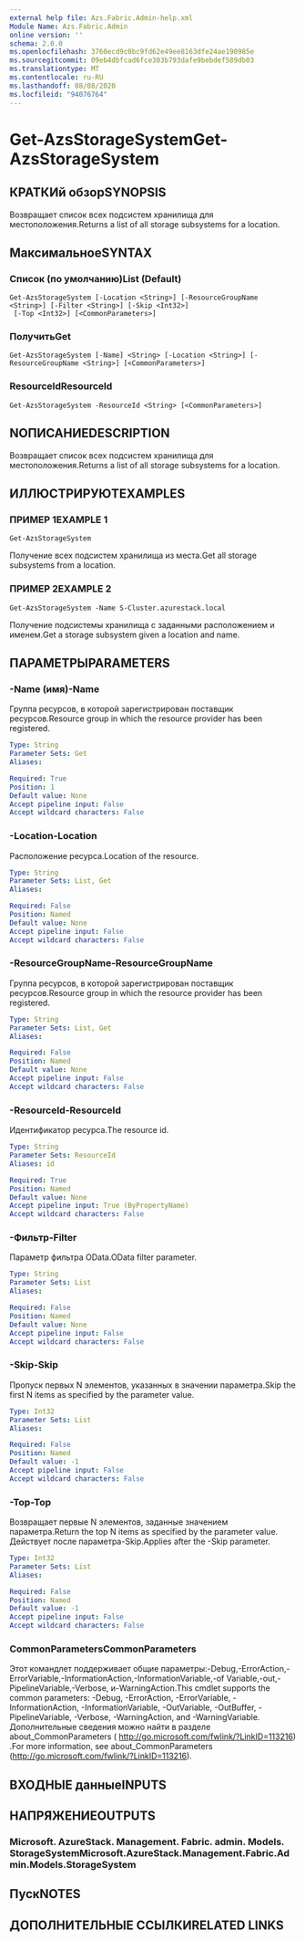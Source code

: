 ```yaml
---
external help file: Azs.Fabric.Admin-help.xml
Module Name: Azs.Fabric.Admin
online version: ''
schema: 2.0.0
ms.openlocfilehash: 3760ecd9c0bc9fd62e49ee8163dfe24ae190985e
ms.sourcegitcommit: 09eb4dbfcad6fce303b793dafe9bebdef589db03
ms.translationtype: MT
ms.contentlocale: ru-RU
ms.lasthandoff: 08/08/2020
ms.locfileid: "94076764"
---
```

# <span data-ttu-id="afc69-101">Get-AzsStorageSystem</span><span class="sxs-lookup"><span data-stu-id="afc69-101">Get-AzsStorageSystem</span></span>

## <span data-ttu-id="afc69-102">КРАТКИй обзор</span><span class="sxs-lookup"><span data-stu-id="afc69-102">SYNOPSIS</span></span>
<span data-ttu-id="afc69-103">Возвращает список всех подсистем хранилища для местоположения.</span><span class="sxs-lookup"><span data-stu-id="afc69-103">Returns a list of all storage subsystems for a location.</span></span>

## <span data-ttu-id="afc69-104">Максимальное</span><span class="sxs-lookup"><span data-stu-id="afc69-104">SYNTAX</span></span>

### <span data-ttu-id="afc69-105">Список (по умолчанию)</span><span class="sxs-lookup"><span data-stu-id="afc69-105">List (Default)</span></span>
```
Get-AzsStorageSystem [-Location <String>] [-ResourceGroupName <String>] [-Filter <String>] [-Skip <Int32>]
 [-Top <Int32>] [<CommonParameters>]
```

### <span data-ttu-id="afc69-106">Получить</span><span class="sxs-lookup"><span data-stu-id="afc69-106">Get</span></span>
```
Get-AzsStorageSystem [-Name] <String> [-Location <String>] [-ResourceGroupName <String>] [<CommonParameters>]
```

### <span data-ttu-id="afc69-107">ResourceId</span><span class="sxs-lookup"><span data-stu-id="afc69-107">ResourceId</span></span>
```
Get-AzsStorageSystem -ResourceId <String> [<CommonParameters>]
```

## <span data-ttu-id="afc69-108">NОПИСАНИЕ</span><span class="sxs-lookup"><span data-stu-id="afc69-108">DESCRIPTION</span></span>
<span data-ttu-id="afc69-109">Возвращает список всех подсистем хранилища для местоположения.</span><span class="sxs-lookup"><span data-stu-id="afc69-109">Returns a list of all storage subsystems for a location.</span></span>

## <span data-ttu-id="afc69-110">ИЛЛЮСТРИРУЮТ</span><span class="sxs-lookup"><span data-stu-id="afc69-110">EXAMPLES</span></span>

### <span data-ttu-id="afc69-111">ПРИМЕР 1</span><span class="sxs-lookup"><span data-stu-id="afc69-111">EXAMPLE 1</span></span>
```
Get-AzsStorageSystem
```

<span data-ttu-id="afc69-112">Получение всех подсистем хранилища из места.</span><span class="sxs-lookup"><span data-stu-id="afc69-112">Get all storage subsystems from a location.</span></span>

### <span data-ttu-id="afc69-113">ПРИМЕР 2</span><span class="sxs-lookup"><span data-stu-id="afc69-113">EXAMPLE 2</span></span>
```
Get-AzsStorageSystem -Name S-Cluster.azurestack.local
```

<span data-ttu-id="afc69-114">Получение подсистемы хранилища с заданными расположением и именем.</span><span class="sxs-lookup"><span data-stu-id="afc69-114">Get a storage subsystem given a location and name.</span></span>

## <span data-ttu-id="afc69-115">ПАРАМЕТРЫ</span><span class="sxs-lookup"><span data-stu-id="afc69-115">PARAMETERS</span></span>

### <span data-ttu-id="afc69-116">-Name (имя)</span><span class="sxs-lookup"><span data-stu-id="afc69-116">-Name</span></span>
<span data-ttu-id="afc69-117">Группа ресурсов, в которой зарегистрирован поставщик ресурсов.</span><span class="sxs-lookup"><span data-stu-id="afc69-117">Resource group in which the resource provider has been registered.</span></span>

```yaml
Type: String
Parameter Sets: Get
Aliases:

Required: True
Position: 1
Default value: None
Accept pipeline input: False
Accept wildcard characters: False
```

### <span data-ttu-id="afc69-118">-Location</span><span class="sxs-lookup"><span data-stu-id="afc69-118">-Location</span></span>
<span data-ttu-id="afc69-119">Расположение ресурса.</span><span class="sxs-lookup"><span data-stu-id="afc69-119">Location of the resource.</span></span>

```yaml
Type: String
Parameter Sets: List, Get
Aliases:

Required: False
Position: Named
Default value: None
Accept pipeline input: False
Accept wildcard characters: False
```

### <span data-ttu-id="afc69-120">-ResourceGroupName</span><span class="sxs-lookup"><span data-stu-id="afc69-120">-ResourceGroupName</span></span>
<span data-ttu-id="afc69-121">Группа ресурсов, в которой зарегистрирован поставщик ресурсов.</span><span class="sxs-lookup"><span data-stu-id="afc69-121">Resource group in which the resource provider has been registered.</span></span>

```yaml
Type: String
Parameter Sets: List, Get
Aliases:

Required: False
Position: Named
Default value: None
Accept pipeline input: False
Accept wildcard characters: False
```

### <span data-ttu-id="afc69-122">-ResourceId</span><span class="sxs-lookup"><span data-stu-id="afc69-122">-ResourceId</span></span>
<span data-ttu-id="afc69-123">Идентификатор ресурса.</span><span class="sxs-lookup"><span data-stu-id="afc69-123">The resource id.</span></span>

```yaml
Type: String
Parameter Sets: ResourceId
Aliases: id

Required: True
Position: Named
Default value: None
Accept pipeline input: True (ByPropertyName)
Accept wildcard characters: False
```

### <span data-ttu-id="afc69-124">-Фильтр</span><span class="sxs-lookup"><span data-stu-id="afc69-124">-Filter</span></span>
<span data-ttu-id="afc69-125">Параметр фильтра OData.</span><span class="sxs-lookup"><span data-stu-id="afc69-125">OData filter parameter.</span></span>

```yaml
Type: String
Parameter Sets: List
Aliases:

Required: False
Position: Named
Default value: None
Accept pipeline input: False
Accept wildcard characters: False
```

### <span data-ttu-id="afc69-126">-Skip</span><span class="sxs-lookup"><span data-stu-id="afc69-126">-Skip</span></span>
<span data-ttu-id="afc69-127">Пропуск первых N элементов, указанных в значении параметра.</span><span class="sxs-lookup"><span data-stu-id="afc69-127">Skip the first N items as specified by the parameter value.</span></span>

```yaml
Type: Int32
Parameter Sets: List
Aliases:

Required: False
Position: Named
Default value: -1
Accept pipeline input: False
Accept wildcard characters: False
```

### <span data-ttu-id="afc69-128">-Top</span><span class="sxs-lookup"><span data-stu-id="afc69-128">-Top</span></span>
<span data-ttu-id="afc69-129">Возвращает первые N элементов, заданные значением параметра.</span><span class="sxs-lookup"><span data-stu-id="afc69-129">Return the top N items as specified by the parameter value.</span></span>
<span data-ttu-id="afc69-130">Действует после параметра-Skip.</span><span class="sxs-lookup"><span data-stu-id="afc69-130">Applies after the -Skip parameter.</span></span>

```yaml
Type: Int32
Parameter Sets: List
Aliases:

Required: False
Position: Named
Default value: -1
Accept pipeline input: False
Accept wildcard characters: False
```

### <span data-ttu-id="afc69-131">CommonParameters</span><span class="sxs-lookup"><span data-stu-id="afc69-131">CommonParameters</span></span>
<span data-ttu-id="afc69-132">Этот командлет поддерживает общие параметры:-Debug,-ErrorAction,-ErrorVariable,-InformationAction,-InformationVariable,-of Variable,-out,-PipelineVariable,-Verbose, и-WarningAction.</span><span class="sxs-lookup"><span data-stu-id="afc69-132">This cmdlet supports the common parameters: -Debug, -ErrorAction, -ErrorVariable, -InformationAction, -InformationVariable, -OutVariable, -OutBuffer, -PipelineVariable, -Verbose, -WarningAction, and -WarningVariable.</span></span> <span data-ttu-id="afc69-133">Дополнительные сведения можно найти в разделе about_CommonParameters ( http://go.microsoft.com/fwlink/?LinkID=113216) .</span><span class="sxs-lookup"><span data-stu-id="afc69-133">For more information, see about_CommonParameters (http://go.microsoft.com/fwlink/?LinkID=113216).</span></span>

## <span data-ttu-id="afc69-134">ВХОДНЫЕ данные</span><span class="sxs-lookup"><span data-stu-id="afc69-134">INPUTS</span></span>

## <span data-ttu-id="afc69-135">НАПРЯЖЕНИЕ</span><span class="sxs-lookup"><span data-stu-id="afc69-135">OUTPUTS</span></span>

### <span data-ttu-id="afc69-136">Microsoft. AzureStack. Management. Fabric. admin. Models. StorageSystem</span><span class="sxs-lookup"><span data-stu-id="afc69-136">Microsoft.AzureStack.Management.Fabric.Admin.Models.StorageSystem</span></span>

## <span data-ttu-id="afc69-137">Пуск</span><span class="sxs-lookup"><span data-stu-id="afc69-137">NOTES</span></span>

## <span data-ttu-id="afc69-138">ДОПОЛНИТЕЛЬНЫЕ ССЫЛКИ</span><span class="sxs-lookup"><span data-stu-id="afc69-138">RELATED LINKS</span></span>
